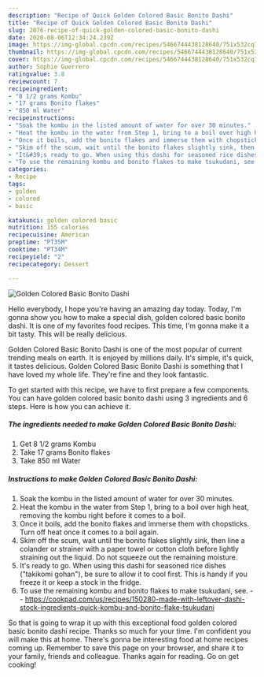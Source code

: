 ```yaml
---
description: "Recipe of Quick Golden Colored Basic Bonito Dashi"
title: "Recipe of Quick Golden Colored Basic Bonito Dashi"
slug: 2076-recipe-of-quick-golden-colored-basic-bonito-dashi
date: 2020-08-06T12:34:24.239Z
image: https://img-global.cpcdn.com/recipes/5466744438128640/751x532cq70/golden-colored-basic-bonito-dashi-recipe-main-photo.jpg
thumbnail: https://img-global.cpcdn.com/recipes/5466744438128640/751x532cq70/golden-colored-basic-bonito-dashi-recipe-main-photo.jpg
cover: https://img-global.cpcdn.com/recipes/5466744438128640/751x532cq70/golden-colored-basic-bonito-dashi-recipe-main-photo.jpg
author: Sophie Guerrero
ratingvalue: 3.8
reviewcount: 7
recipeingredient:
- "8 1/2 grams Kombu"
- "17 grams Bonito flakes"
- "850 ml Water"
recipeinstructions:
- "Soak the kombu in the listed amount of water for over 30 minutes."
- "Heat the kombu in the water from Step 1, bring to a boil over high heat, removing the kombu right before it comes to a boil."
- "Once it boils, add the bonito flakes and immerse them with chopsticks. Turn off heat once it comes to a boil again."
- "Skim off the scum, wait until the bonito flakes slightly sink, then line a colander or strainer with a paper towel or cotton cloth before lightly straining out the liquid. Do not squeeze out the remaining moisture."
- "It&#39;s ready to go. When using this dashi for seasoned rice dishes (&#34;takikomi gohan&#34;), be sure to allow it to cool first. This is handy if you freeze it or keep a stock in the fridge."
- "To use the remaining kombu and bonito flakes to make tsukudani, see.  https://cookpad.com/us/recipes/150280-made-with-leftover-dashi-stock-ingredients-quick-kombu-and-bonito-flake-tsukudani"
categories:
- Recipe
tags:
- golden
- colored
- basic

katakunci: golden colored basic 
nutrition: 155 calories
recipecuisine: American
preptime: "PT35M"
cooktime: "PT34M"
recipeyield: "2"
recipecategory: Dessert

---
```



![Golden Colored Basic Bonito Dashi](https://img-global.cpcdn.com/recipes/5466744438128640/751x532cq70/golden-colored-basic-bonito-dashi-recipe-main-photo.jpg)

Hello everybody, I hope you're having an amazing day today. Today, I'm gonna show you how to make a special dish, golden colored basic bonito dashi. It is one of my favorites food recipes. This time, I'm gonna make it a bit tasty. This will be really delicious.

Golden Colored Basic Bonito Dashi is one of the most popular of current trending meals on earth. It is enjoyed by millions daily. It's simple, it's quick, it tastes delicious. Golden Colored Basic Bonito Dashi is something that I have loved my whole life. They're fine and they look fantastic.




To get started with this recipe, we have to first prepare a few components. You can have golden colored basic bonito dashi using 3 ingredients and 6 steps. Here is how you can achieve it.

<!--inarticleads1-->

##### The ingredients needed to make Golden Colored Basic Bonito Dashi:

1. Get 8 1/2 grams Kombu
1. Take 17 grams Bonito flakes
1. Take 850 ml Water




<!--inarticleads2-->

##### Instructions to make Golden Colored Basic Bonito Dashi:

1. Soak the kombu in the listed amount of water for over 30 minutes.
1. Heat the kombu in the water from Step 1, bring to a boil over high heat, removing the kombu right before it comes to a boil.
1. Once it boils, add the bonito flakes and immerse them with chopsticks. Turn off heat once it comes to a boil again.
1. Skim off the scum, wait until the bonito flakes slightly sink, then line a colander or strainer with a paper towel or cotton cloth before lightly straining out the liquid. Do not squeeze out the remaining moisture.
1. It&#39;s ready to go. When using this dashi for seasoned rice dishes (&#34;takikomi gohan&#34;), be sure to allow it to cool first. This is handy if you freeze it or keep a stock in the fridge.
1. To use the remaining kombu and bonito flakes to make tsukudani, see. -  - https://cookpad.com/us/recipes/150280-made-with-leftover-dashi-stock-ingredients-quick-kombu-and-bonito-flake-tsukudani




So that is going to wrap it up with this exceptional food golden colored basic bonito dashi recipe. Thanks so much for your time. I'm confident you will make this at home. There's gonna be interesting food at home recipes coming up. Remember to save this page on your browser, and share it to your family, friends and colleague. Thanks again for reading. Go on get cooking!
